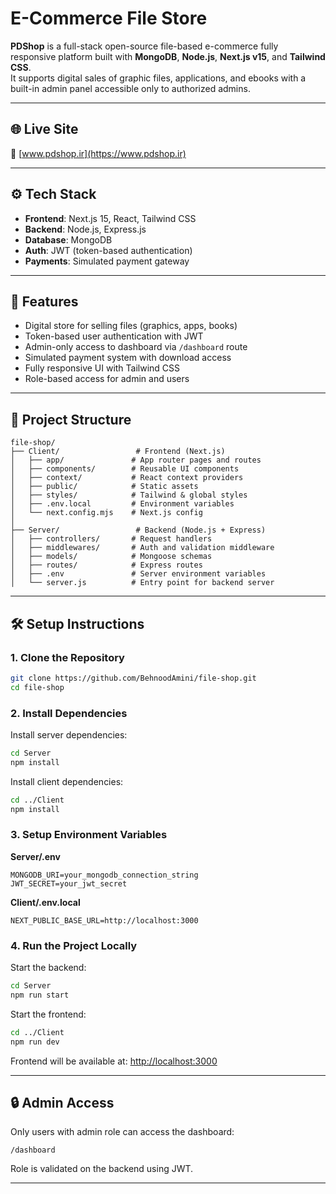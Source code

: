 # E-Commerce File Store

**PDShop** is a full-stack open-source file-based e-commerce fully responsive platform built with **MongoDB**, **Node.js**, **Next.js v15**, and **Tailwind CSS**.  
It supports digital sales of graphic files, applications, and ebooks with a built-in admin panel accessible only to authorized admins.

---

## 🌐 Live Site

🔗 [www.pdshop.ir](https://www.pdshop.ir)

---

## ⚙️ Tech Stack

- **Frontend**: Next.js 15, React, Tailwind CSS
- **Backend**: Node.js, Express.js
- **Database**: MongoDB
- **Auth**: JWT (token-based authentication)
- **Payments**: Simulated payment gateway

---

## 🚀 Features

- Digital store for selling files (graphics, apps, books)
- Token-based user authentication with JWT
- Admin-only access to dashboard via `/dashboard` route
- Simulated payment system with download access
- Fully responsive UI with Tailwind CSS
- Role-based access for admin and users

---

## 📁 Project Structure


```
file-shop/
├── Client/                 # Frontend (Next.js)
│   ├── app/               # App router pages and routes
│   ├── components/        # Reusable UI components
│   ├── context/           # React context providers
│   ├── public/            # Static assets
│   ├── styles/            # Tailwind & global styles
│   ├── .env.local         # Environment variables
│   └── next.config.mjs    # Next.js config
│
├── Server/                 # Backend (Node.js + Express)
│   ├── controllers/       # Request handlers
│   ├── middlewares/       # Auth and validation middleware
│   ├── models/            # Mongoose schemas
│   ├── routes/            # Express routes
│   ├── .env               # Server environment variables
│   └── server.js          # Entry point for backend server
```

---

## 🛠 Setup Instructions

### 1. Clone the Repository

```bash
git clone https://github.com/BehnoodAmini/file-shop.git
cd file-shop
````

### 2. Install Dependencies

Install server dependencies:

```bash
cd Server
npm install
```

Install client dependencies:

```bash
cd ../Client
npm install
```

### 3. Setup Environment Variables

**Server/.env**

```env
MONGODB_URI=your_mongodb_connection_string
JWT_SECRET=your_jwt_secret
```

**Client/.env.local**

```env
NEXT_PUBLIC_BASE_URL=http://localhost:3000
```

### 4. Run the Project Locally

Start the backend:

```bash
cd Server
npm run start
```

Start the frontend:

```bash
cd ../Client
npm run dev
```

Frontend will be available at: [http://localhost:3000](http://localhost:3000)

---

## 🔒 Admin Access

Only users with admin role can access the dashboard:

```
/dashboard
```

Role is validated on the backend using JWT.

---
